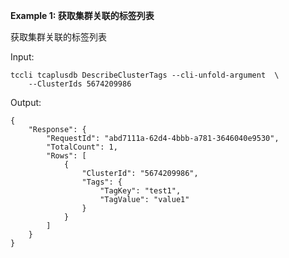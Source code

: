 **Example 1: 获取集群关联的标签列表**

获取集群关联的标签列表

Input: 

```
tccli tcaplusdb DescribeClusterTags --cli-unfold-argument  \
    --ClusterIds 5674209986
```

Output: 
```
{
    "Response": {
        "RequestId": "abd7111a-62d4-4bbb-a781-3646040e9530",
        "TotalCount": 1,
        "Rows": [
            {
                "ClusterId": "5674209986",
                "Tags": {
                    "TagKey": "test1",
                    "TagValue": "value1"
                }
            }
        ]
    }
}
```

